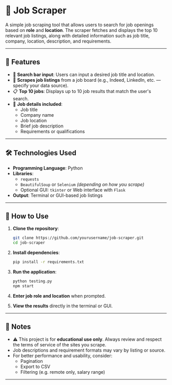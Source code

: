 # 🧰 Job Scraper

A simple job scraping tool that allows users to search for job openings based on **role** and **location**. The scraper fetches and displays the top 10 relevant job listings, along with detailed information such as job title, company, location, description, and requirements.

---

## 🚀 Features

- 🔎 **Search bar input**: Users can input a desired job title and location.
- 🧠 **Scrapes job listings** from a job board (e.g., Indeed, LinkedIn, etc. — specify your data source).
- 📋 **Top 10 jobs**: Displays up to 10 job results that match the user's search.
- 📄 **Job details included**:
  - Job title
  - Company name
  - Job location
  - Brief job description
  - Requirements or qualifications

---

## 🛠️ Technologies Used

- **Programming Language**: Python
- **Libraries**: 
  - `requests`  
  - `BeautifulSoup` or `Selenium` *(depending on how you scrape)*  
  - Optional GUI: `tkinter` or Web interface with `Flask`  
- **Output**: Terminal or GUI-based job listings

---

## 🧪 How to Use

1. **Clone the repository**:
   ```bash
   git clone https://github.com/yourusername/job-scraper.git
   cd job-scraper
   ```

2. **Install dependencies**:
   ```bash
   pip install -r requirements.txt
   ```

3. **Run the application**:
   ```bash
   python testing.py
   npm start
   ```

4. **Enter job role and location** when prompted.

5. **View the results** directly in the terminal or GUI.

---



## 📌 Notes

- ⚠️ This project is for **educational use only**. Always review and respect the terms of service of the sites you scrape.
- Job descriptions and requirement formats may vary by listing or source.
- For better performance and usability, consider:
  - Pagination
  - Export to CSV
  - Filtering (e.g. remote only, salary range)

---
